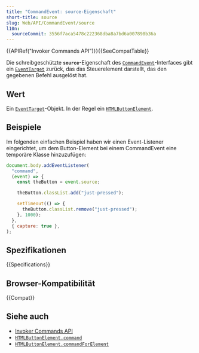 ```yaml
---
title: "CommandEvent: source-Eigenschaft"
short-title: source
slug: Web/API/CommandEvent/source
l10n:
  sourceCommit: 3556f7aca5478c222368dba8a7bd6a007898b36a
---
```


{{APIRef("Invoker Commands API")}}{{SeeCompatTable}}

Die schreibgeschützte **`source`**-Eigenschaft des [`CommandEvent`](/de/docs/Web/API/CommandEvent)-Interfaces gibt ein [`EventTarget`](/de/docs/Web/API/EventTarget) zurück, das das Steuerelement darstellt, das den gegebenen Befehl ausgelöst hat.

## Wert

Ein [`EventTarget`](/de/docs/Web/API/EventTarget)-Objekt. In der Regel ein [`HTMLButtonElement`](/de/docs/Web/API/HTMLButtonElement).

## Beispiele

Im folgenden einfachen Beispiel haben wir einen Event-Listener eingerichtet, um dem Button-Element bei einem CommandEvent eine temporäre Klasse hinzuzufügen:

```js
document.body.addEventListener(
  "command",
  (event) => {
    const theButton = event.source;

    theButton.classList.add("just-pressed");

    setTimeout(() => {
      theButton.classList.remove("just-pressed");
    }, 1000);
  },
  { capture: true },
);
```

## Spezifikationen

{{Specifications}}

## Browser-Kompatibilität

{{Compat}}

## Siehe auch

- [Invoker Commands API](/de/docs/Web/API/Invoker_Commands_API)
- [`HTMLButtonElement.command`](/de/docs/Web/API/HTMLButtonElement/command)
- [`HTMLButtonElement.commandForElement`](/de/docs/Web/API/HTMLButtonElement/commandForElement)
